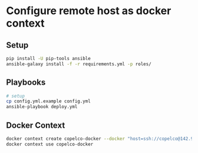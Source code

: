 # Configure remote host as docker context

## Setup

```sh
pip install -U pip-tools ansible
ansible-galaxy install -f -r requirements.yml -p roles/
```

## Playbooks

```sh
# setup
cp config.yml.example config.yml
ansible-playbook deploy.yml
```

## Docker Context

```sh
docker context create copelco-docker --docker "host=ssh://copelco@142.93.32.206"
docker context use copelco-docker
```

